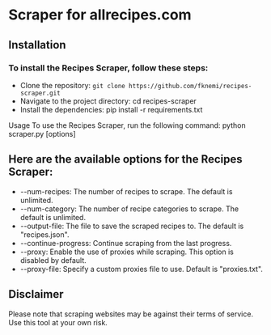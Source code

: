 # Scraper for allrecipes.com
## Installation
### To install the Recipes Scraper, follow these steps:


- Clone the repository: ```git clone https://github.com/fknemi/recipes-scraper.git```<br/>
- Navigate to the project directory: cd recipes-scraper<br/>
- Install the dependencies: pip install -r requirements.txt<br/>

Usage
To use the Recipes Scraper, run the following command:
python scraper.py [options]

## Here are the available options for the Recipes Scraper:
- --num-recipes: The number of recipes to scrape. The default is unlimited.
- --num-category: The number of recipe categories to scrape. The default is unlimited.
- --output-file: The file to save the scraped recipes to. The default is "recipes.json".
- --continue-progress: Continue scraping from the last progress.
- --proxy: Enable the use of proxies while scraping. This option is disabled by default.
- --proxy-file: Specify a custom proxies file to use. Default is "proxies.txt".

## Disclaimer
Please note that scraping websites may be against their terms of service. Use this tool at your own risk.
